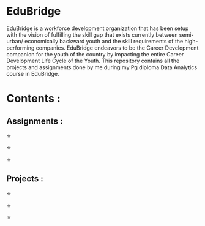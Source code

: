 # EduBridge
EduBridge is a workforce development organization that has been setup with the vision of fulfilling the skill gap that exists currently between semi-urban/ economically backward youth and the skill requirements of the high-performing companies. EduBridge endeavors to be the Career Development companion for the youth of the country by impacting the entire Career Development Life Cycle of the Youth.
This repository contains all the projects and assignments done by me during my Pg diploma Data Analytics course in EduBridge.

# Contents :

## Assignments :
  ⚜
  
  ⚜
  
  ⚜
               
      
## Projects :
  ⚜
  
  ⚜
  
  ⚜
            
